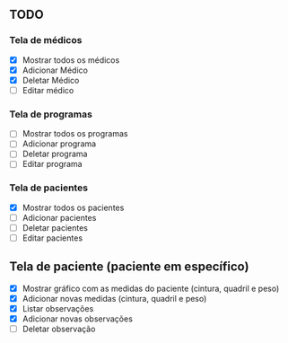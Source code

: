 ## TODO

### Tela de médicos
- [x] Mostrar todos os médicos
- [x] Adicionar Médico
- [x] Deletar Médico
- [ ] Editar médico

### Tela de programas
- [ ] Mostrar todos os programas
- [ ] Adicionar programa
- [ ] Deletar programa
- [ ] Editar programa

### Tela de pacientes
- [x] Mostrar todos os pacientes
- [ ] Adicionar pacientes
- [ ] Deletar pacientes
- [ ] Editar pacientes

## Tela de paciente (paciente em específico)
- [x] Mostrar gráfico com as medidas do paciente (cintura, quadril e peso)
- [x] Adicionar novas medidas (cintura, quadril e peso)
- [x] Listar observações
- [x] Adicionar novas observações
- [ ] Deletar observação
